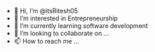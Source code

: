 - 👋 Hi, I’m @itsRitesh05
- 👀 I’m interested in Entrepreneurship
- 🌱 I’m currently learning software development
- 💞️ I’m looking to collaborate on ...
- 📫 How to reach me ...

<!---
itsRitesh05/itsRitesh05 is a ✨ special ✨ repository because its `README.md` (this file) appears on your GitHub profile.
You can click the Preview link to take a look at your changes.
--->
